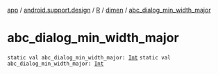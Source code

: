 [app](../../../index.md) / [android.support.design](../../index.md) / [R](../index.md) / [dimen](index.md) / [abc_dialog_min_width_major](./abc_dialog_min_width_major.md)

# abc_dialog_min_width_major

`static val abc_dialog_min_width_major: `[`Int`](https://kotlinlang.org/api/latest/jvm/stdlib/kotlin/-int/index.html)
`static val abc_dialog_min_width_major: `[`Int`](https://kotlinlang.org/api/latest/jvm/stdlib/kotlin/-int/index.html)